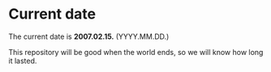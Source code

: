 # Current date

The current date is **2007.02.15.** (YYYY.MM.DD.)

This repository will be good when the world ends, so we will know how long it lasted.